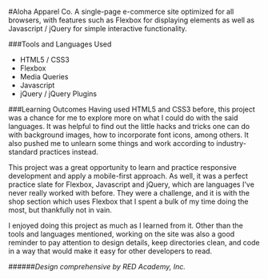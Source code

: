 #Aloha Apparel Co.
A single-page e-commerce site optimized for all browsers, with features such as Flexbox for displaying elements as well as Javascript / jQuery for simple interactive functionality.

###Tools and Languages Used
* HTML5 / CSS3
* Flexbox
* Media Queries
* Javascript
* jQuery / jQuery Plugins

###Learning Outcomes
Having used HTML5 and CSS3 before, this project was a chance for me to explore more on what I could do with the said languages. It was helpful to find out the little hacks and tricks one can do with background images, how to incorporate font icons, among others. It also pushed me to unlearn some things and work according to industry-standard practices instead.

This project was a great opportunity to learn and practice responsive development and apply a mobile-first approach. As well, it was a perfect practice slate for Flexbox, Javascript and jQuery, which are languages I've never really worked with before. They were a challenge, and it is with the shop section which uses Flexbox that I spent a bulk of my time doing the most, but thankfully not in vain.

I enjoyed doing this project as much as I learned from it. Other than the tools and languages mentioned, working on the site was also a good reminder to pay attention to design details, keep directories clean, and code in a way that would make it easy for other developers to read.



######*Design comprehensive by RED Academy, Inc.*
